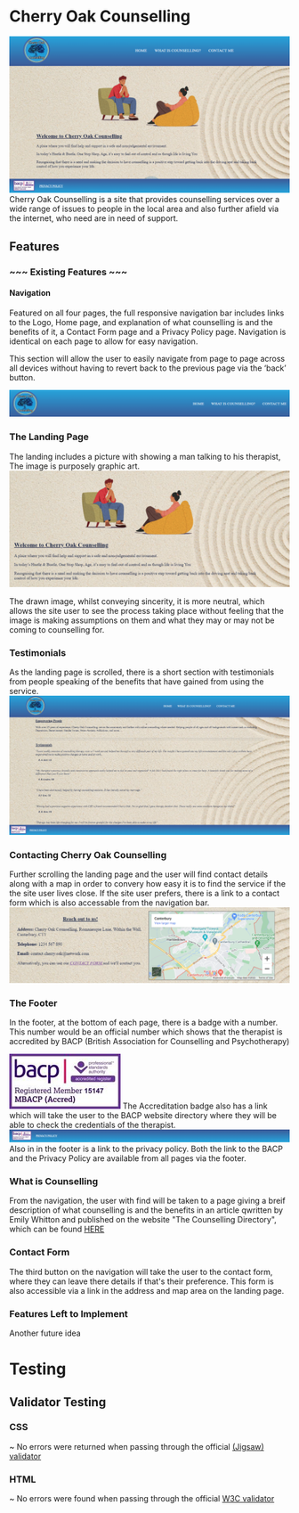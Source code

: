 # Cherry Oak Counselling

![](assets/images/Landing-page.PNG)
Cherry Oak Counselling is a site that provides counselling services over a wide range of issues to people in the local area and also further afield via the internet, who need are in need of support.

## Features
### ~~~ Existing Features ~~~
#### Navigation
Featured on all four pages, the full responsive navigation bar includes links to the Logo, Home page, and explanation of what counselling is and the benefits of it, a Contact Form page and a Privacy Policy page.  Navigation is identical on each page to allow for easy navigation.

This section will allow the user to easily navigate from page to page across all devices without having to revert back to the previous page via the ‘back’ button.

![](assets/images/navigation.PNG)

### The Landing Page
The landing includes a picture with showing a man talking to his therapist,  The image is purposely graphic art.
![](assets/images/talking.PNG)

The drawn image, whilst conveying sincerity, it is more neutral, which allows the site user to see the process taking place without feeling that the image is making assumptions on them and what they may or may not be coming to counselling for.

### Testimonials
As the landing page is scrolled, there is a short section with testimonials from people speaking of the benefits that have gained from using the service.
![](assets/images/Testimonials.PNG)

### Contacting Cherry Oak Counselling
Further scrolling the landing page and the user will find contact details along with a map in order to convery how easy it is to find the service if the the site user lives close.  If the site user prefers, there is a link to a contact form which is also accessable from the navigation bar.
![](assets/images/address&map.PNG)

### The Footer
In the footer, at the bottom of each page, there is a badge with a number.
This number would be an official number which shows that the therapist is accredited by BACP (British Association for Counselling and Psychotherapy)

 ![](assets/images/bacp.webp) The Accreditation badge also has a link which will take the user to the BACP website directory where they will be able to check the credentials of the therapist.
 ![](assets/images/footer.PNG)
 Also in in the footer is a link to the privacy policy.  Both the link to the BACP and the Privacy Policy are available from all pages via the footer.
 
  ### What is Counselling
 From the navigation, the user with find will be taken to a page giving a breif description of what counselling is and the benefits in an article qwritten by Emily Whitton and published on the website "The Counselling Directory", which can be found [HERE](https://www.counselling-directory.org.uk/what-is-counselling.html)

 ### Contact Form
 The  third button on the navigation will take the user to the contact form, where they can leave there details if that's their preference.  This form is also accessible via a link in the address and map area on the landing page.
 
 ### Features Left to Implement
 Another future idea


 # Testing
 ## Validator Testing
### CSS
~ No errors were returned when passing through the official [(Jigsaw) validator](https://jigsaw.w3.org/css-validator/#validate_by_input)

### HTML
~ No errors were found when passing through the official [W3C validator](https://validator.w3.org/#validate_by_input)








